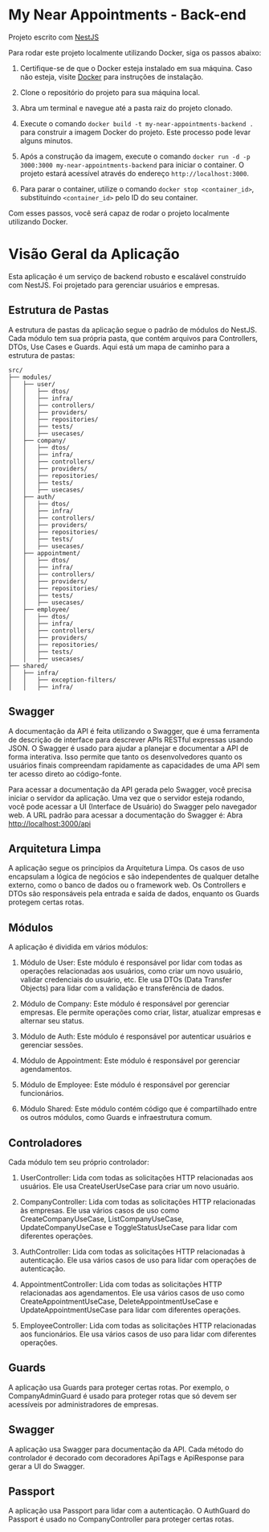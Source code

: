 # My Near Appointments - Back-end

Projeto escrito com [NestJS](https://nestjs.com/)

Para rodar este projeto localmente utilizando Docker, siga os passos abaixo:

1. Certifique-se de que o Docker esteja instalado em sua máquina. Caso não esteja, visite [Docker](https://www.docker.com/get-started) para instruções de instalação.

2. Clone o repositório do projeto para sua máquina local.

3. Abra um terminal e navegue até a pasta raiz do projeto clonado.

4. Execute o comando `docker build -t my-near-appointments-backend .` para construir a imagem Docker do projeto. Este processo pode levar alguns minutos.

5. Após a construção da imagem, execute o comando `docker run -d -p 3000:3000 my-near-appointments-backend` para iniciar o container. O projeto estará acessível através do endereço `http://localhost:3000`.

6. Para parar o container, utilize o comando `docker stop <container_id>`, substituindo `<container_id>` pelo ID do seu container.

Com esses passos, você será capaz de rodar o projeto localmente utilizando Docker.


# Visão Geral da Aplicação

Esta aplicação é um serviço de backend robusto e escalável construído com NestJS. Foi projetado para gerenciar usuários e empresas.

## Estrutura de Pastas

A estrutura de pastas da aplicação segue o padrão de módulos do NestJS. Cada módulo tem sua própria pasta, que contém arquivos para Controllers, DTOs, Use Cases e Guards. Aqui está um mapa de caminho para a estrutura de pastas:

```
src/
├── modules/
│   ├── user/
│   │   ├── dtos/
│   │   ├── infra/
│   │   ├── controllers/
│   │   ├── providers/
│   │   ├── repositories/
│   │   ├── tests/
│   │   ├── usecases/
│   ├── company/
│   │   ├── dtos/
│   │   ├── infra/
│   │   ├── controllers/
│   │   ├── providers/
│   │   ├── repositories/
│   │   ├── tests/
│   │   ├── usecases/
│   ├── auth/
│   │   ├── dtos/
│   │   ├── infra/
│   │   ├── controllers/
│   │   ├── providers/
│   │   ├── repositories/
│   │   ├── tests/
│   │   ├── usecases/
│   ├── appointment/
│   │   ├── dtos/
│   │   ├── infra/
│   │   ├── controllers/
│   │   ├── providers/
│   │   ├── repositories/
│   │   ├── tests/
│   │   ├── usecases/
│   ├── employee/
│   │   ├── dtos/
│   │   ├── infra/
│   │   ├── controllers/
│   │   ├── providers/
│   │   ├── repositories/
│   │   ├── tests/
│   │   ├── usecases/
├── shared/
│   ├── infra/
│   │   ├── exception-filters/
│   │   ├── infra/
```

## Swagger
A documentação da API é feita utilizando o Swagger, que é uma ferramenta de descrição de interface para descrever APIs RESTful expressas usando JSON. O Swagger é usado para ajudar a planejar e documentar a API de forma interativa. Isso permite que tanto os desenvolvedores quanto os usuários finais compreendam rapidamente as capacidades de uma API sem ter acesso direto ao código-fonte.

Para acessar a documentação da API gerada pelo Swagger, você precisa iniciar o servidor da aplicação. Uma vez que o servidor esteja rodando, você pode acessar a UI (Interface de Usuário) do Swagger pelo navegador web. A URL padrão para acessar a documentação do Swagger é:
Abra [http://localhost:3000/api](http://localhost:3000/api)

## Arquitetura Limpa

A aplicação segue os princípios da Arquitetura Limpa. Os casos de uso encapsulam a lógica de negócios e são independentes de qualquer detalhe externo, como o banco de dados ou o framework web. Os Controllers e DTOs são responsáveis pela entrada e saída de dados, enquanto os Guards protegem certas rotas.

## Módulos

A aplicação é dividida em vários módulos:

1. Módulo de User: Este módulo é responsável por lidar com todas as operações relacionadas aos usuários, como criar um novo usuário, validar credenciais do usuário, etc. Ele usa DTOs (Data Transfer Objects) para lidar com a validação e transferência de dados.

2. Módulo de Company: Este módulo é responsável por gerenciar empresas. Ele permite operações como criar, listar, atualizar empresas e alternar seu status.

3. Módulo de Auth: Este módulo é responsável por autenticar usuários e gerenciar sessões.

4. Módulo de Appointment: Este módulo é responsável por gerenciar agendamentos.

5. Módulo de Employee: Este módulo é responsável por gerenciar funcionários.

6. Módulo Shared: Este módulo contém código que é compartilhado entre os outros módulos, como Guards e infraestrutura comum.

## Controladores

Cada módulo tem seu próprio controlador:

1. UserController: Lida com todas as solicitações HTTP relacionadas aos usuários. Ele usa CreateUserUseCase para criar um novo usuário.

2. CompanyController: Lida com todas as solicitações HTTP relacionadas às empresas. Ele usa vários casos de uso como CreateCompanyUseCase, ListCompanyUseCase, UpdateCompanyUseCase e ToggleStatusUseCase para lidar com diferentes operações.

3. AuthController: Lida com todas as solicitações HTTP relacionadas à autenticação. Ele usa vários casos de uso para lidar com operações de autenticação.

4. AppointmentController: Lida com todas as solicitações HTTP relacionadas aos agendamentos. Ele usa vários casos de uso como CreateAppointmentUseCase, DeleteAppointmentUseCase e UpdateAppointmentUseCase para lidar com diferentes operações.

5. EmployeeController: Lida com todas as solicitações HTTP relacionadas aos funcionários. Ele usa vários casos de uso para lidar com diferentes operações.

## Guards

A aplicação usa Guards para proteger certas rotas. Por exemplo, o CompanyAdminGuard é usado para proteger rotas que só devem ser acessíveis por administradores de empresas.

## Swagger

A aplicação usa Swagger para documentação da API. Cada método do controlador é decorado com decoradores ApiTags e ApiResponse para gerar a UI do Swagger.

## Passport

A aplicação usa Passport para lidar com a autenticação. O AuthGuard do Passport é usado no CompanyController para proteger certas rotas.

